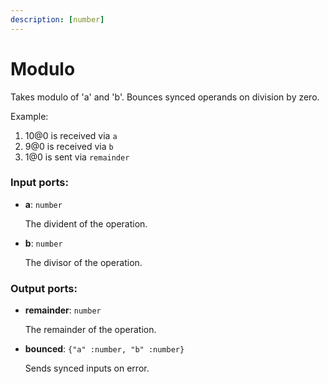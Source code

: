 ```yaml
---
description: [number]
---
```


# Modulo

Takes modulo of 'a' and 'b'. Bounces synced operands on division by zero.

Example:

1. 10@0 is received via `a`
2. 9@0 is received via `b`
3. 1@0 is sent via `remainder`

### Input ports:

* __a__: ` number `

    The divident of the operation.


* __b__: ` number `

    The divisor of the operation.

### Output ports:

* __remainder__: ` number `

    The remainder of the operation.


* __bounced__: ` {"a" :number, "b" :number} `

    Sends synced inputs on error.

